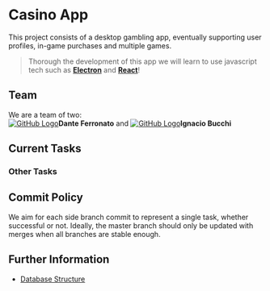 <style>
    * {
        animation: surge ease-in 1 2s
    }

    @keyframes surge {
        from {
            transform: translateY: 1000px;
        }
        to {
            transform: none;
        }
    }
</style>

# Casino App
This project consists of a desktop gambling app, eventually supporting user profiles, in-game purchases and multiple games.
> Thorough the development of this app we will learn to use javascript tech such as
**[Electron](https://github.com/electron)** and **[React](https://github.com/facebook/react)**!

## Team
We are a team of two:\
[![GitHub Logo](https://docs.github.com/assets/cb-803/images/site/favicon.svg)](https://github.com/DanteFerronato)**Dante Ferronato** and [![GitHub Logo](https://docs.github.com/assets/cb-803/images/site/favicon.svg)](https://github.com/NachoBOkita1)**Ignacio Bucchi**

## Current Tasks
<!-- TO DO -->

### Other Tasks

## Commit Policy
We aim for each side branch commit to represent a single task, whether successful or not.
Ideally, the master branch should only be updated with merges when all branches are stable enough.

## Further Information
+ [Database Structure](/DB/README.md)